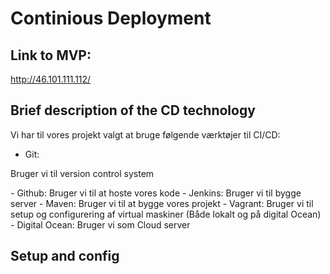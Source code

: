 # Continious Deployment

## Link to MVP:
http://46.101.111.112/


## Brief description of the CD technology

Vi har til vores projekt valgt at bruge følgende værktøjer til CI/CD:

- Git: 
<p>Bruger vi til version control system</p>
- Github:
Bruger vi til at hoste vores kode
- Jenkins: 
Bruger vi til bygge server
- Maven:
Bruger vi til at bygge vores projekt
- Vagrant:
Bruger vi til setup og configurering af virtual maskiner (Både lokalt og på digital Ocean)
- Digital Ocean:
Bruger vi som Cloud server 

## Setup and config
